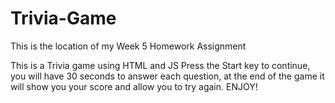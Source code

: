 # Trivia-Game
This is the location of my Week 5 Homework Assignment

This is a Trivia game using HTML and JS
Press the Start key to continue, you will have 30 seconds to answer each question, at the end of the game it will show you your score and allow you to try again.
ENJOY!
